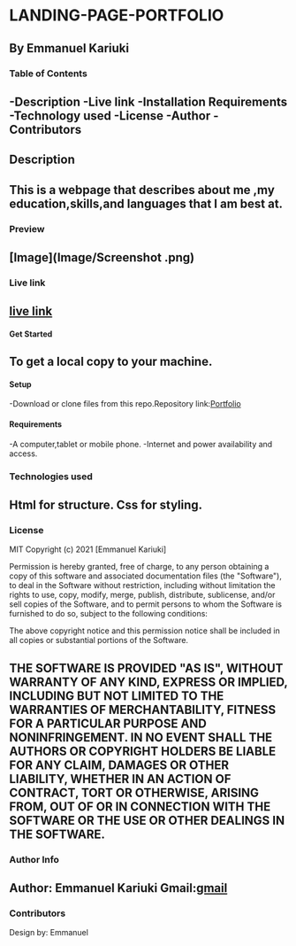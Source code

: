 # **LANDING-PAGE-PORTFOLIO**

By Emmanuel Kariuki
---

### Table of Contents
-Description
-Live link
-Installation Requirements
-Technology used
-License
-Author
-Contributors
---
## Description

This is a webpage that describes about me ,my education,skills,and languages that I am best at.
---

### Preview
[Image](Image/Screenshot .png)
---
### Live link

[live link]()
---

#### Get Started

To get a local copy to your machine.
---

#### Setup
-Download or clone files from this repo.Repository link:[Portfolio](https://github.com/Kariuki1976/Portfolio.git)

#### Requirements

-A computer,tablet or mobile phone.
-Internet and power availability and access.

### Technologies used
Html for structure. 
Css for styling.
---

### License

MIT Copyright (c) 2021 [Emmanuel Kariuki]

Permission is hereby granted, free of charge, to any person obtaining a copy of this software and associated documentation files (the "Software"), to deal in the Software without restriction, including without limitation the rights to use, copy, modify, merge, publish, distribute, sublicense, and/or sell copies of the Software, and to permit persons to whom the Software is furnished to do so, subject to the following conditions:

The above copyright notice and this permission notice shall be included in all copies or substantial portions of the Software.

THE SOFTWARE IS PROVIDED "AS IS", WITHOUT WARRANTY OF ANY KIND, EXPRESS OR IMPLIED, INCLUDING BUT NOT LIMITED TO THE WARRANTIES OF MERCHANTABILITY, FITNESS FOR A PARTICULAR PURPOSE AND NONINFRINGEMENT. IN NO EVENT SHALL THE AUTHORS OR COPYRIGHT HOLDERS BE LIABLE FOR ANY CLAIM, DAMAGES OR OTHER LIABILITY, WHETHER IN AN ACTION OF CONTRACT, TORT OR OTHERWISE, ARISING FROM, OUT OF OR IN CONNECTION WITH THE SOFTWARE OR THE USE OR OTHER DEALINGS IN THE SOFTWARE.
---
### Author Info
Author: Emmanuel Kariuki
Gmail:[gmail](mailto:manuelmkaris@gmail.com)
---

### Contributors
Design by: Emmanuel